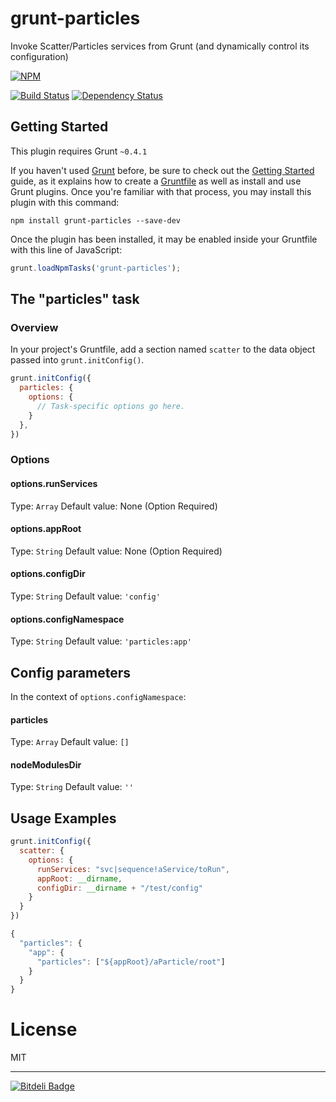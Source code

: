 # grunt-particles

Invoke Scatter/Particles services from Grunt (and dynamically control its configuration)

[![NPM](https://nodei.co/npm/grunt-particles.png?downloads=true)](https://nodei.co/npm/grunt-particles/)

[![Build Status](https://travis-ci.org/particles/grunt-particles.png)](https://travis-ci.org/particles/grunt-particles)
[![Dependency Status](https://david-dm.org/particles/grunt-particles.png)](https://david-dm.org/particles/grunt-particles)


## Getting Started
This plugin requires Grunt `~0.4.1`

If you haven't used [Grunt](http://gruntjs.com/) before, be sure to check out the [Getting Started](http://gruntjs.com/getting-started) guide, as it explains how to create a [Gruntfile](http://gruntjs.com/sample-gruntfile) as well as install and use Grunt plugins. Once you're familiar with that process, you may install this plugin with this command:

```shell
npm install grunt-particles --save-dev
```

Once the plugin has been installed, it may be enabled inside your Gruntfile with this line of JavaScript:

```js
grunt.loadNpmTasks('grunt-particles');
```

## The "particles" task

### Overview
In your project's Gruntfile, add a section named `scatter` to the data object passed into `grunt.initConfig()`.

```js
grunt.initConfig({
  particles: {
    options: {
      // Task-specific options go here.
    }
  },
})
```

### Options

#### options.runServices
Type: `Array`
Default value: None (Option Required)

#### options.appRoot
Type: `String`
Default value: None (Option Required)

#### options.configDir
Type: `String`
Default value: `'config'`

#### options.configNamespace
Type: `String`
Default value: `'particles:app'`


## Config parameters

In the context of `options.configNamespace`:

#### particles
Type: `Array`
Default value: `[]`

#### nodeModulesDir
Type: `String`
Default value: `''`


## Usage Examples

```js
grunt.initConfig({
  scatter: {
    options: {
      runServices: "svc|sequence!aService/toRun",
      appRoot: __dirname,
      configDir: __dirname + "/test/config"
    }
  }
})
```



```js
{
  "particles": {
    "app": {
      "particles": ["${appRoot}/aParticle/root"]
    }
  }
}
```

# License

MIT

-----

[![Bitdeli Badge](https://d2weczhvl823v0.cloudfront.net/particles/grunt-particles/trend.png)](https://bitdeli.com/free "Bitdeli Badge")
